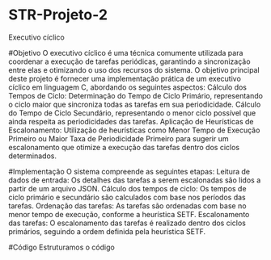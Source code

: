 # STR-Projeto-2
Executivo cíclico

#Objetivo
O executivo cíclico é uma técnica comumente utilizada para coordenar a execução de tarefas periódicas, garantindo a sincronização entre elas e otimizando o uso dos recursos do sistema.
O objetivo principal deste projeto é fornecer uma implementação prática de um executivo cíclico em linguagem C, abordando os seguintes aspectos:
Cálculo dos Tempos de Ciclo:
Determinação do Tempo de Ciclo Primário, representando o ciclo maior que sincroniza todas as tarefas em sua periodicidade.
Cálculo do Tempo de Ciclo Secundário, representando o menor ciclo possível que ainda respeita as periodicidades das tarefas.
Aplicação de Heurísticas de Escalonamento:
Utilização de heurísticas como Menor Tempo de Execução Primeiro ou Maior Taxa de Periodicidade Primeiro para sugerir um escalonamento que otimize a execução das tarefas dentro dos ciclos determinados.

#Implementação
O sistema compreende as seguintes etapas:
Leitura de dados de entrada: Os detalhes das tarefas a serem escalonadas são lidos a partir de um arquivo JSON.
Cálculo dos tempos de ciclo: Os tempos de ciclo primário e secundário são calculados com base nos períodos das tarefas.
Ordenação das tarefas: As tarefas são ordenadas com base no menor tempo de execução, conforme a heurística SETF.
Escalonamento das tarefas: O escalonamento das tarefas é realizado dentro dos ciclos primários, seguindo a ordem definida pela heurística SETF.

#Código
Estruturamos o código
